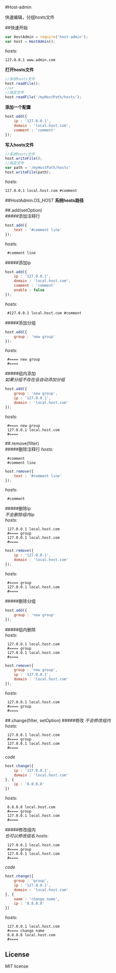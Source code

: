 #Host-admin  

快速编辑，分组hosts文件

##快速开始
```js
var HostAdmin = require('host-admin');
var host = HostAdmin();
```

*hosts:*  

```
127.0.0.1 www.admin.com
```  

**打开hosts文件**  

```js
//系统hosts文件
host.readFile();
//or
//指定文件
host.readFile('/myHostPath/hosts');
```  

**添加一个配置**  

```js
host.add({
    ip : '127.0.0.1',
    domain : 'local.host.com',
    comment : 'comment'
});
```  

**写入hosts文件**  

```js
//系统hosts文件
host.writeFile();
//指定文件
var path = '/myHostPath/hosts'
host.writeFile(path);
```  

*hosts:*    

```
127.0.0.1 local.host.com #comment
```

##HostAdmin.OS_HOST 
**系统hosts路径**  

##.add(setOption)  
#####添加注释行  
```js
host.add({
	text : '#comment line'
});
```  
*hosts:*    
```
 #comment line
```  
#####添加ip  
```js
host.add({
    ip : '127.0.0.1',
    domain : 'local.host.com',
    comment : 'comment'
    enable : false
});
```
*hosts:*    
```
 #127.0.0.1 local.host.com #comment
```  
#####添加分组  
```js
host.add({
	group : 'new group'
});
```  
*hosts:*    
```
 #==== new group  
 #====
```   
#####组内添加  
*如果分组不存在会自动添加分组*
```js
host.add({
	group : 'new group',
    ip : '127.0.0.1',
    domain : 'local.host.com'
});
```
*hosts:*    
```
 #==== new group  
 127.0.0.1 local.host.com
 #====
```  

##.remove(filter)  
#####删除注释行 
*hosts:*    
```
 #comment
 #comment line
```  
 
```js
host.remove({
	text : '#comment line'
});
```  
*hosts:*    
```
 #comment
```  
#####删除ip  
*不会删除组内ip*  
*hosts:*  
```
 127.0.0.1 local.host.com
 #==== group
 127.0.0.1 local.host.com
 #====
```  
 
```js
host.remove({
    ip : '127.0.0.1',
    domain : 'local.host.com'
});
```
*hosts:*    
```
 #==== group
 127.0.0.1 local.host.com
 #====
```  
#####删除分组  
```js
host.add({
	group : 'new group'
});
```  
#####组内删除  
*hosts:*    
```
 127.0.0.1 local.host.com
 #==== group
 127.0.0.1 local.host.com
 #====
```  
```js
host.remove({
	group : 'new group',
    ip : '127.0.0.1',
    domain : 'local.host.com'
});
```  
*hosts:*    
```
 127.0.0.1 local.host.com
 #==== group
 #====
```  
##.change(filter, setOption)
#####修改 
*不会修改组内*  
*hosts:*    
```
 127.0.0.1 local.host.com
 #==== group
 127.0.0.1 local.host.com
 #====
```   
*code*
```js
host.change({
    ip : '127.0.0.1',
    domain : 'local.host.com'
}, {
    ip : '8.8.8.8'
})
```
*hosts:*    
```
 8.8.8.8 local.host.com
 #==== group
 127.0.0.1 local.host.com
 #====
```    
#####修改组内  
*也可以修改组名* 
*hosts:*    
```
 127.0.0.1 local.host.com
 #==== group
 127.0.0.1 local.host.com
 #====
```   
*code*
```js
host.change({
    group : 'group',
    ip : '127.0.0.1',
    domain : 'local.host.com'
}, {
    name : 'change name',
    ip : '8.8.8.8'
})
```
*hosts:*    
```
 127.0.0.1 local.host.com
 #==== change name
 8.8.8.8 local.host.com
 #====
```    

## License
MIT license


